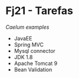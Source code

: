 # Fj21 - Tarefas
_Caelum examples_

- JavaEE
- Spring MVC
- Mysql connector
- JDK 1.8
- Apache Tomcat 9
- Bean Validation

